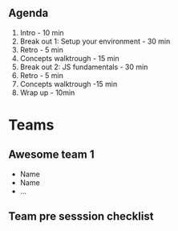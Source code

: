 ## Agenda

1. Intro - 10 min
2. Break out 1: Setup your environment - 30 min
3. Retro - 5 min
4. Concepts walktrough - 15 min
5. Break out 2: JS fundamentals - 30 min
6. Retro - 5 min
7. Concepts walktrough -15 min
8. Wrap up - 10min

# Teams

## Awesome team 1

- Name
- Name
- ...

## Team pre sesssion checklist
